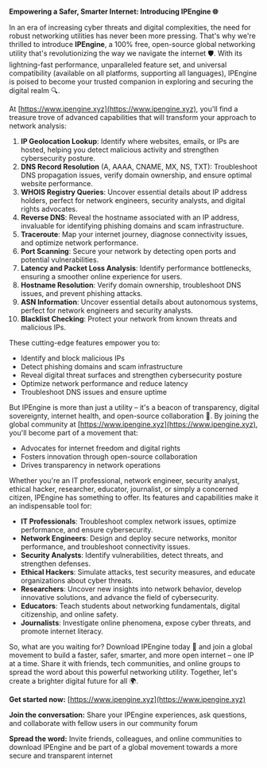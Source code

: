 **Empowering a Safer, Smarter Internet: Introducing IPEngine 🌐**

In an era of increasing cyber threats and digital complexities, the need for robust networking utilities has never been more pressing. That's why we're thrilled to introduce **IPEngine**, a 100% free, open-source global networking utility that's revolutionizing the way we navigate the internet 🛡️. With its lightning-fast performance, unparalleled feature set, and universal compatibility (available on all platforms, supporting all languages), IPEngine is poised to become your trusted companion in exploring and securing the digital realm 🔍.

At [https://www.ipengine.xyz](https://www.ipengine.xyz), you'll find a treasure trove of advanced capabilities that will transform your approach to network analysis:

1.  **IP Geolocation Lookup**: Identify where websites, emails, or IPs are hosted, helping you detect malicious activity and strengthen cybersecurity posture.
2.  **DNS Record Resolution** (A, AAAA, CNAME, MX, NS, TXT): Troubleshoot DNS propagation issues, verify domain ownership, and ensure optimal website performance.
3.  **WHOIS Registry Queries**: Uncover essential details about IP address holders, perfect for network engineers, security analysts, and digital rights advocates.
4.  **Reverse DNS**: Reveal the hostname associated with an IP address, invaluable for identifying phishing domains and scam infrastructure.
5.  **Traceroute**: Map your internet journey, diagnose connectivity issues, and optimize network performance.
6.  **Port Scanning**: Secure your network by detecting open ports and potential vulnerabilities.
7.  **Latency and Packet Loss Analysis**: Identify performance bottlenecks, ensuring a smoother online experience for users.
8.  **Hostname Resolution**: Verify domain ownership, troubleshoot DNS issues, and prevent phishing attacks.
9.  **ASN Information**: Uncover essential details about autonomous systems, perfect for network engineers and security analysts.
10. **Blacklist Checking**: Protect your network from known threats and malicious IPs.

These cutting-edge features empower you to:

*   Identify and block malicious IPs
*   Detect phishing domains and scam infrastructure
*   Reveal digital threat surfaces and strengthen cybersecurity posture
*   Optimize network performance and reduce latency
*   Troubleshoot DNS issues and ensure uptime

But IPEngine is more than just a utility – it's a beacon of transparency, digital sovereignty, internet health, and open-source collaboration 🚀. By joining the global community at [https://www.ipengine.xyz](https://www.ipengine.xyz), you'll become part of a movement that:

*   Advocates for internet freedom and digital rights
*   Fosters innovation through open-source collaboration
*   Drives transparency in network operations

Whether you're an IT professional, network engineer, security analyst, ethical hacker, researcher, educator, journalist, or simply a concerned citizen, IPEngine has something to offer. Its features and capabilities make it an indispensable tool for:

*   **IT Professionals**: Troubleshoot complex network issues, optimize performance, and ensure cybersecurity.
*   **Network Engineers**: Design and deploy secure networks, monitor performance, and troubleshoot connectivity issues.
*   **Security Analysts**: Identify vulnerabilities, detect threats, and strengthen defenses.
*   **Ethical Hackers**: Simulate attacks, test security measures, and educate organizations about cyber threats.
*   **Researchers**: Uncover new insights into network behavior, develop innovative solutions, and advance the field of cybersecurity.
*   **Educators**: Teach students about networking fundamentals, digital citizenship, and online safety.
*   **Journalists**: Investigate online phenomena, expose cyber threats, and promote internet literacy.

So, what are you waiting for? Download IPEngine today 📡 and join a global movement to build a faster, safer, smarter, and more open internet – one IP at a time. Share it with friends, tech communities, and online groups to spread the word about this powerful networking utility. Together, let's create a brighter digital future for all 🌍.

**Get started now:** [https://www.ipengine.xyz](https://www.ipengine.xyz)

**Join the conversation:** Share your IPEngine experiences, ask questions, and collaborate with fellow users in our community forum

**Spread the word:** Invite friends, colleagues, and online communities to download IPEngine and be part of a global movement towards a more secure and transparent internet